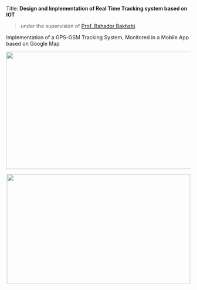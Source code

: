 Title: **Design and Implementation of Real Time Tracking system based on IOT**
> under the supervision of [Prof. Bahador Bakhshi](https://ceit.aut.ac.ir/~bakhshis/).

Implementation of a GPS-GSM Tracking System, Monitored in a Mobile App based on Google Map
<p align="center">
  <img width="550" height="320" src="https://user-images.githubusercontent.com/23232055/59965808-357b1500-9528-11e9-9e5c-2229ae5d681d.jpg">
</p>
<p align="center">
  <img width="500" height="300" src="https://ja-si.com/wp-content/uploads/2016/09/TechnologyExplaination-768x493.png">
</p
